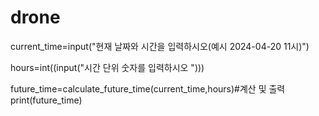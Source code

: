 # drone



  current_time=input("현재 날짜와 시간을 입력하시오(예시 2024-04-20 11시)")

  hours=int((input("시간 단위 숫자를 입력하시오 ")))

  future_time=calculate_future_time(current_time,hours)#계산 및 출력
  print(future_time)

